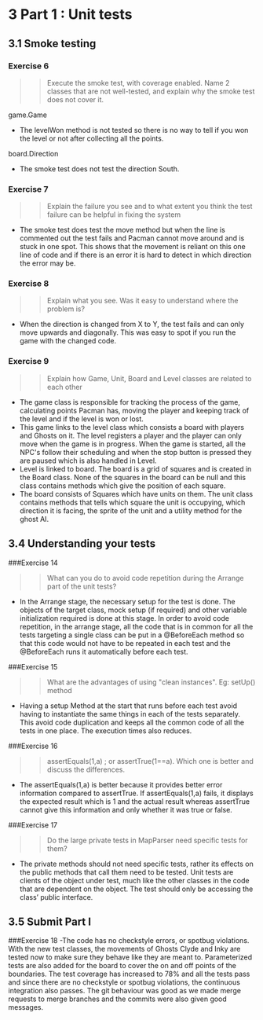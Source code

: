 # 3 Part 1 : Unit tests
## 3.1 Smoke testing

### Exercise 6
>>Execute the smoke test, with coverage enabled. Name 2 classes that are not well-tested, and explain why the smoke test does not cover it.

game.Game
- The levelWon method is not tested so there is no way to tell if you won the level or not after collecting all the points.

board.Direction
- The smoke test does not test the direction South.

### Exercise 7
>> Explain the failure you see and to what extent you think the test failure can be helpful in fixing the system
- The smoke test does test the move method but when the line is commented out the test fails and Pacman cannot move around and is stuck in one spot. This shows that the movement is reliant on this one line of code and if there is an error it is hard to detect in which direction the error may be.


### Exercise 8
>>Explain what you see. Was it easy to understand where the problem is?
- When the direction is changed from X to Y, the test fails and can only move upwards and diagonally. This was easy to spot if you run the game with the changed code.

### Exercise 9
>> Explain how Game, Unit, Board and Level classes are related to each other
- The game class is responsible for tracking the process of the game, calculating points Pacman has, moving the player and keeping track of the level and if the level is won or lost.
- This game links to the level class which consists a board with players and Ghosts on it. The level registers a player and the player can only move when the game is in progress. When the game is started, all the NPC's follow their scheduling and when the stop button is pressed they are paused which is also handled in Level.
- Level is linked to board. The board is a grid of squares and is created in the Board class. None of the squares in the board can be null and this class contains methods which give the position of each square.
- The board consists of Squares which have units on them. The unit class contains methods that tells which square the unit is occupying, which direction it is facing, the sprite of the unit and a utility method for the ghost AI.


## 3.4 Understanding your tests

###Exercise 14
>> What can you do to avoid code repetition during the Arrange part of the unit tests?
- In the Arrange stage, the necessary setup for the test is done. The objects of the target class, mock setup (if required) and other variable initialization required is done at this stage. In order to avoid code repetition, in the arrange stage, all the code that is in common for all the tests targeting a single class can be put in a @BeforeEach method so that this code would not have to be repeated in each test and the @BeforeEach runs it automatically before each test.

###Exercise 15
>>What are the advantages of using "clean instances". Eg: setUp() method
- Having a setup Method at the start that runs before each test avoid having to instantiate the same things in each of the tests separately. This avoid code duplication and keeps all the common code of all the tests in one place. The execution times also reduces. 

###Exercise 16
>>assertEquals(1,a) ; or assertTrue(1==a). Which one is better and discuss the differences.
- The assertEquals(1,a) is better because it provides better error information compared to assertTrue. If assertEquals(1,a) fails, it displays the expected result which is 1 and the actual result whereas assertTrue cannot give this information and only whether it was true or false.

###Exercise 17
>>Do the large private tests in MapParser need specific tests for them?
- The private methods should not need specific tests, rather its effects on the public methods that call them need to be tested. Unit tests are clients of the object under test, much like the other classes in the code that are dependent on the object. The test should only be accessing the class’ public interface. 

## 3.5 Submit Part I
###Exercise 18
-The code has no checkstyle errors, or spotbug violations. With the new test classes, the movements of Ghosts Clyde and Inky are tested now to make sure they behave like they are meant to. Parameterized tests are also added for the board to cover the on and off points of the boundaries. The test coverage has increased to 78% and all the tests pass and since there are no checkstyle or spotbug violations, the continuous integration also passes. The git behaviour was good as we made merge requests to merge branches and the commits were also given good messages.